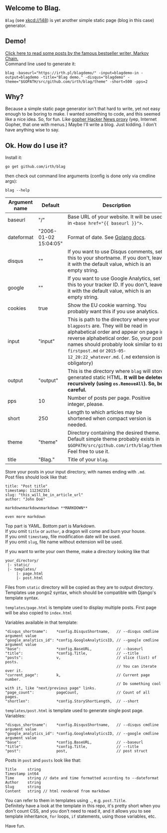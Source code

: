 ## Welcome to Blag.

`Blag` (see [xkcd://148](https://xkcd.com/148/)) is yet another simple static page (blog in this case) generator.

## Demo!

[Click here to read some posts by the famous bestseller writer, Markov Chain.](https://irth.pl/blagdemo/)  
Command line used to generate it:

    blag -baseurl="https://irth.pl/blagdemo/" -input=blagdemo-in -output=blagdemo -title="Blag demo." -disqus="blagdemo" -theme="$GOPATH/src/github.com/irth/blag/theme" -short=500 -pps=2

## Why?

Because a simple static page generator isn't that hard to write, yet not easy enough to be boring to make. I wanted something to code, and this seemed like a nice idea. So, for fun. Like [gopher Hacker News proxy](https://github.com/irth/gophernews) (yep, Internet Gopher, that one with menus.)
Maybe I'll write a blog. Just kidding. I don't have anything wise to say.

## Ok. How do I use it?

Install it:

    go get github.com/irth/blag

then check out command line arguments (config is done only via cmdline args):

    blag --help

| Argument name | Default               | Description                                                                                                                                                                                                                                                                                  |
| ------------- | --------------------- | -------------------------------------------------------------------------------------------------------------------------------------------------------------------------------------------------------------------------------------------------------------------------------------------- |
| baseurl       | "/"                   | Base URL of your website. It will be used in `<base href="{{ baseurl }}">`.                                                                                                                                                                                                                  |
| dateformat    | "2006-01-02 15:04:05" | Format of date. See [Golang docs](http://golang.org/pkg/time/#Time.Format).                                                                                                                                                                                                                  |
| disqus        | ""                    | If you want to use Disqus comments, set this to your shortname. If you don't, leave it with the default value, which is an empty string.                                                                                                                                                     |
| google        | ""                    | If you want to use Google Analytics, set this to your tracker ID. If you don't, leave it with the default value, which is an empty string.                                                                                                                                                   |
| cookies       | true                  | Show the EU cookie warning. You probably want this if you use analytics.                                                                                                                                                                                                                     |
| input         | "input"               | This is path to the directory where your `blagposts` are. They will be read in alphabetical order and appear on page in reverse alphabetical order. So, your post names should probably look similar to `01-firstpost.md` or `2015-05-12_20:22_whatever.md`. (`.md` extension is obligatory) |
| output        | "output"              | This is the directory where `blag` will store generated static HTML. **It will be deleted recursively (using `os.RemoveAll`). So, be careful.**                                                                                                                                              |
| pps           | 10                    | Number of posts per page. Positive integer, please.                                                                                                                                                                                                                                          |
| short         | 250                   | Length to which articles may be shortened when compact version is needed.                                                                                                                                                                                                                    |
| theme         | "theme"               | Directory containing the desired theme. Default simple theme probably exists in `$GOPATH/src/github.com/irth/blag/theme`. Feel free to use it.                                                                                                                                               |
| title         | "Blag."               | Title of your `blag`.                                                                                                                                                                                                                                                                        |

Store your posts in your input directory, with names ending with `.md`.  
Post files should look like that:

    title: "Post title"
    timestamp: 112342151
    slug: "this_will_be_in_article_url"
    author: "John Doe"

    markdownmarkdownmarkdown **MARKDOWN**

    even more markdown

Top part is YAML. Bottom part is Markdown.  
If you omit `title` or `author`, a dragon will come and burn your house.  
If you omit `timestamp`, file modification date will be used.  
If you omit `slug`, file name without extension will be used.

If you want to write your own theme, make a directory looking like that

    your_directory/
     |- static/
     |- templates/
         |- page.html
         |- post.html

Files from `static` directory will be copied as they are to output directory.  
Templates use pongo2 syntax, which should be compatible with Django's template syntax.

`templates/page.html` is template used to display multiple posts. First page will be also copied to `index.html`

Variables available in that template:

    "disqus_shortname":    *config.DisqusShortname,   // --disqus cmdline argument value
    "google_analytics_id": *config.GoogleAnalyticsID, // --google cmdline argument value
    "base":                *config.BaseURL,           // --baseurl
    "title":               *config.Title,             // --title
    "posts":               v,                         // slice (list) of posts.
                                                      // You can iterate over it.
    "current_page":        k,                         // Current page number.
                                                      // Do something cool with it, like "next/previous page" links.
    "page_count":          pageCount,                 // Count of all pages.
    "shortlen":            *config.StoryShortLength,  // --short

`templates/post.html` is template used to generate single post page.
Variables:

    "disqus_shortname":    *config.DisqusShortname,   // --disqus cmdline argument value
    "google_analytics_id": *config.GoogleAnalyticsID, // --google cmdline argument value
    "base":                *config.BaseURL,           // --baseurl
    "title":               *config.Title,             // --title
    "post":                post,                      // post struct

Posts in `post` and `posts` look like that:

    Title     string
    Timestamp int64
    Time      string // date and time formatted according to --dateformat
    Author    string
    Slug      string
    Content   string // html rendered from markdown

You can refer to them in templates using `.`, e.g. `post.Title`.  
Definitely have a look at the template in this repo, it's pretty short when you don't count CSS, and you don't need to read it, and it allows you to see template inheritance, `for` loops, `if` statements, using those variables, etc.

Have fun.
